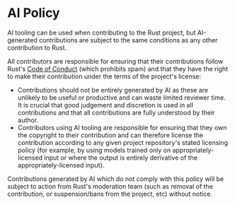 # AI Policy

AI tooling can be used when contributing to the Rust project, but AI-generated contributions are
subject to the same conditions as any other contribution to Rust.

All contributors are responsible for ensuring that their contributions follow Rust's [Code of
Conduct][coc] (which prohibits spam) and that they have the right to make their contribution under
the terms of the project's license:

- Contributions should not be entirely generated by AI as these are unlikely to be useful or
  productive and can waste limited reviewer time. It is crucial that good judgement and discretion
  is used in all contributions and that all contributions are fully understood by their author.
- Contributors using AI tooling are responsible for ensuring that they own the copyright to their
  contribution and can therefore license the contribution according to any given project
  repository's stated licensing policy (for example, by using models trained only on
  appropriately-licensed input or where the output is entirely derivative of the
  appropriately-licensed input).

Contributions generated by AI which do not comply with this policy will be subject to action from
Rust's moderation team (such as removal of the contribution, or suspension/bans from the project,
etc) without notice.

[coc]: https://www.rust-lang.org/policies/code-of-conduct
